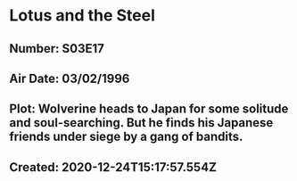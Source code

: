 # Lotus and the Steel
## Number: S03E17
## Air Date: 03/02/1996
## Plot: Wolverine heads to Japan for some solitude and soul-searching. But he finds his Japanese friends under siege by a gang of bandits.
## Created: 2020-12-24T15:17:57.554Z